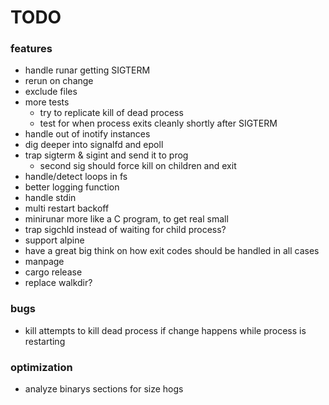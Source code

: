 # TODO

### features
* handle runar getting SIGTERM
* rerun on change
* exclude files
* more tests
  * try to replicate kill of dead process
  * test for when process exits cleanly shortly after SIGTERM
* handle out of inotify instances
* dig deeper into signalfd and epoll
* trap sigterm & sigint and send it to prog
  * second sig should force kill on children and exit
* handle/detect loops in fs
* better logging function
* handle stdin
* multi restart backoff
* minirunar more like a  C program, to get real small
* trap sigchld instead of waiting for child process?
* support alpine
* have a great big think on how exit codes should be handled in all cases
* manpage
* cargo release
* replace walkdir?

### bugs
* kill attempts to kill dead process if change happens while process is restarting

### optimization
* analyze binarys sections for size hogs
